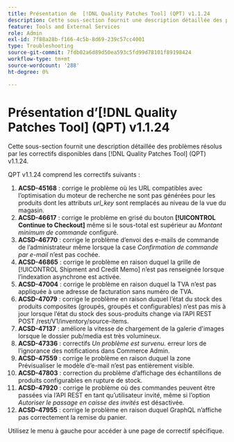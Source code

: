 ```yaml
---
title: Présentation de  [!DNL Quality Patches Tool] (QPT) v1.1.24
description: Cette sous-section fournit une description détaillée des problèmes résolus par les correctifs disponibles dans  [!DNL Quality Patches Tool] (QPT) v1.1.24.
feature: Tools and External Services
role: Admin
exl-id: 7f88a28b-f166-4c5b-8d69-239c57cc4001
type: Troubleshooting
source-git-commit: 7fdb02a6d89d50ea593c5fd99d78101f89198424
workflow-type: tm+mt
source-wordcount: '288'
ht-degree: 0%

---
```


# Présentation d’[!DNL Quality Patches Tool] (QPT) v1.1.24

Cette sous-section fournit une description détaillée des problèmes résolus par les correctifs disponibles dans [!DNL Quality Patches Tool] (QPT) v1.1.24.

QPT v1.1.24 comprend les correctifs suivants :

1. **ACSD-45168** : corrige le problème où les URL compatibles avec l’optimisation du moteur de recherche ne sont pas générées pour les produits dont les attributs *url_key* sont remplacés au niveau de la vue du magasin.
1. **ACSD-46617** : corrige le problème en grisé du bouton **[!UICONTROL Continue to Checkout]** même si le sous-total est supérieur au *Montant minimum de commande* configuré.
1. **ACSD-46770** : corrige le problème d’envoi des e-mails de commande de l’administrateur même lorsque la case *Confirmation de commande par e-mail* n’est pas cochée.
1. **ACSD-46865** : corrige le problème en raison duquel la grille de [!UICONTROL Shipment and Credit Memo] n’est pas renseignée lorsque l’indexation asynchrone est activée.
1. **ACSD-47004** : corrige le problème en raison duquel la TVA n’est pas appliquée à une adresse de facturation sans numéro de TVA.
1. **ACSD-47079** : corrige le problème en raison duquel l’état du stock des produits composites (groupés, groupés et configurables) n’est pas mis à jour lorsque l’état du stock des sous-produits change via l’API REST POST /rest/V1/inventory/source-items.
1. **ACSD-47137** : améliore la vitesse de chargement de la galerie d&#39;images lorsque le dossier pub/media est très volumineux.
1. **ACSD-47336** : correctifs *Un problème est survenu.* erreur lors de l’ignorance des notifications dans Commerce Admin.
1. **ACSD-47559** : corrige le problème en raison duquel la zone Prévisualiser le modèle d’e-mail n’est pas entièrement visible.
1. **ACSD-47803** : correction du problème d’affichage des échantillons de produits configurables en rupture de stock.
1. **ACSD-47920** : corrige le problème où des commandes peuvent être passées via l’API REST en tant qu’utilisateur invité, même si l’option *Autoriser le passage en caisse des invités* est désactivée.
1. **ACSD-47955** : corrige le problème en raison duquel GraphQL n’affiche pas correctement la remise du panier.

Utilisez le menu à gauche pour accéder à une page de correctif spécifique.
